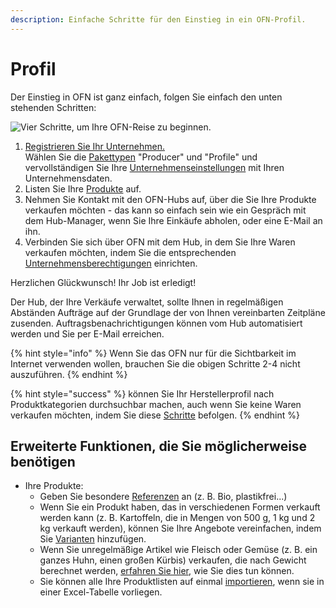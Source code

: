 ```yaml
---
description: Einfache Schritte für den Einstieg in ein OFN-Profil.
---
```


# Profil

Der Einstieg in OFN ist ganz einfach, folgen Sie einfach den unten stehenden Schritten:

![Vier Schritte, um Ihre OFN-Reise zu beginnen.](../.gitbook/assets/quick-set-up-in-5-steps-profile.png)

1. [Registrieren Sie Ihr Unternehmen.](../basic-features/register-and-create-your-profile.md)\
   Wählen Sie die [Pakettypen](../basic-features/enterprise-profile/package-types.md) "Producer" und "Profile" und vervollständigen Sie Ihre [Unternehmenseinstellungen](../basic-features/enterprise-profile/enterprise-settings.md) mit Ihren Unternehmensdaten.
2. Listen Sie Ihre [Produkte](../basic-features/products-1/products.md) auf.
3. Nehmen Sie Kontakt mit den OFN-Hubs auf, über die Sie Ihre Produkte verkaufen möchten - das kann so einfach sein wie ein Gespräch mit dem Hub-Manager, wenn Sie Ihre Einkäufe abholen, oder eine E-Mail an ihn.
4. Verbinden Sie sich über OFN mit dem Hub, in dem Sie Ihre Waren verkaufen möchten, indem Sie die entsprechenden [Unternehmensberechtigungen](../basic-features/enterprise-profile/enterprise-to-enterprise-permissions-e2es.md) einrichten.

Herzlichen Glückwunsch! Ihr Job ist erledigt!

Der Hub, der Ihre Verkäufe verwaltet, sollte Ihnen in regelmäßigen Abständen Aufträge auf der Grundlage der von Ihnen vereinbarten Zeitpläne zusenden. Auftragsbenachrichtigungen können vom Hub automatisiert werden und Sie per E-Mail erreichen.

{% hint style="info" %}
Wenn Sie das OFN nur für die Sichtbarkeit im Internet verwenden wollen, brauchen Sie die obigen Schritte 2-4 nicht auszuführen.
{% endhint %}

{% hint style="success" %}
können Sie Ihr Herstellerprofil nach Produktkategorien durchsuchbar machen, auch wenn Sie keine Waren verkaufen möchten, indem Sie diese [Schritte](../basic-features/enterprise-profile/making-a-producer-profile-searchable-by-product-category.md) befolgen.
{% endhint %}

## Erweiterte Funktionen, die Sie möglicherweise benötigen

* Ihre Produkte:
  * Geben Sie besondere [Referenzen](../basic-features/products-1/product-properties.md) an (z. B. Bio, plastikfrei...)
  * Wenn Sie ein Produkt haben, das in verschiedenen Formen verkauft werden kann (z. B. Kartoffeln, die in Mengen von 500 g, 1 kg und 2 kg verkauft werden), können Sie Ihre Angebote vereinfachen, indem Sie [Varianten](../basic-features/products-1/product-variants.md) hinzufügen.
  * Wenn Sie unregelmäßige Artikel wie Fleisch oder Gemüse (z. B. ein ganzes Huhn, einen großen Kürbis) verkaufen, die nach Gewicht berechnet werden, [erfahren Sie hier](../basic-features/products-1/pricing-irregular-items-kg.md), wie Sie dies tun können.
  * Sie können alle Ihre Produktlisten auf einmal [importieren](../basic-features/products-1/product-and-inventory-import.md#import-new-products), wenn sie in einer Excel-Tabelle vorliegen.
